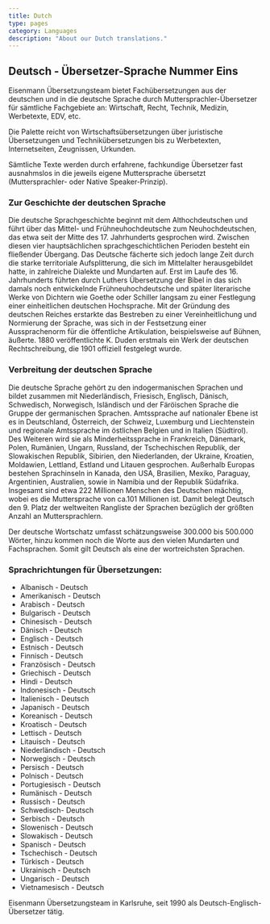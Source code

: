 ```yaml
---
title: Dutch
type: pages
category: Languages
description: "About our Dutch translations."
---
```


## Deutsch - Übersetzer-Sprache Nummer Eins
Eisenmann Übersetzungsteam bietet Fachübersetzungen aus der deutschen und in die deutsche Sprache durch Muttersprachler-Übersetzer für sämtliche Fachgebiete an: Wirtschaft, Recht, Technik, Medizin, Werbetexte, EDV, etc.

Die Palette reicht von Wirtschaftsübersetzungen über juristische Übersetzungen und Technikübersetzungen bis zu Werbetexten, Internetseiten, Zeugnissen, Urkunden.

Sämtliche Texte werden durch erfahrene, fachkundige Übersetzer fast ausnahmslos in die jeweils eigene Muttersprache übersetzt (Muttersprachler- oder Native Speaker-Prinzip).

### Zur Geschichte der deutschen Sprache
Die deutsche Sprachgeschichte beginnt mit dem Althochdeutschen und führt über das Mittel- und Frühneuhochdeutsche zum Neuhochdeutschen, das etwa seit der Mitte des 17. Jahrhunderts gesprochen wird. Zwischen diesen vier hauptsächlichen sprachgeschichtlichen Perioden besteht ein fließender Übergang. Das Deutsche fächerte sich jedoch lange Zeit durch die starke territoriale Aufsplitterung, die sich im Mittelalter herausgebildet hatte, in zahlreiche Dialekte und Mundarten auf. Erst im Laufe des 16. Jahrhunderts führten durch Luthers Übersetzung der Bibel in das sich damals noch entwickelnde Frühneuhochdeutsche und später literarische Werke von Dichtern wie Goethe oder Schiller langsam zu einer Festlegung einer einheitlichen deutschen Hochsprache. Mit der Gründung des deutschen Reiches erstarkte das Bestreben zu einer Vereinheitlichung und Normierung der Sprache, was sich in der Festsetzung einer Aussprachenorm für die öffentliche Artikulation, beispielsweise auf Bühnen, äußerte. 1880 veröffentlichte K. Duden erstmals ein Werk der deutschen Rechtschreibung, die 1901 offiziell festgelegt wurde.

### Verbreitung der deutschen Sprache
Die deutsche Sprache gehört zu den indogermanischen Sprachen und bildet zusammen mit Niederländisch, Friesisch, Englisch, Dänisch, Schwedisch, Norwegisch, Isländisch und der Färöischen Sprache die Gruppe der germanischen Sprachen. Amtssprache auf nationaler Ebene ist es in Deutschland, Österreich, der Schweiz, Luxemburg und Liechtenstein und regionale Amtssprache im östlichen Belgien und in Italien (Südtirol). Des Weiteren wird sie als Minderheitssprache in Frankreich, Dänemark, Polen, Rumänien, Ungarn, Russland, der Tschechischen Republik, der Slowakischen Republik, Sibirien, den Niederlanden, der Ukraine, Kroatien, Moldawien, Lettland, Estland und Litauen gesprochen. Außerhalb Europas bestehen Sprachinseln in Kanada, den USA, Brasilien, Mexiko, Paraguay, Argentinien, Australien, sowie in Namibia und der Republik Südafrika. Insgesamt sind etwa 222 Millionen Menschen des Deutschen mächtig, wobei es die Muttersprache von ca.101 Millionen ist. Damit belegt Deutsch den 9. Platz der weltweiten Rangliste der Sprachen bezüglich der größten Anzahl an Muttersprachlern.

Der deutsche Wortschatz umfasst schätzungsweise 300.000 bis 500.000 Wörter, hinzu kommen noch die Worte aus den vielen Mundarten und Fachsprachen. Somit gilt Deutsch als eine der wortreichsten Sprachen.

### Sprachrichtungen für Übersetzungen:
- Albanisch - Deutsch
- Amerikanisch - Deutsch
- Arabisch - Deutsch
- Bulgarisch - Deutsch
- Chinesisch - Deutsch
- Dänisch - Deutsch
- Englisch - Deutsch
- Estnisch - Deutsch
- Finnisch - Deutsch
- Französisch - Deutsch
- Griechisch - Deutsch
- Hindi - Deutsch
- Indonesisch - Deutsch
- Italienisch - Deutsch
- Japanisch - Deutsch
- Koreanisch - Deutsch
- Kroatisch - Deutsch
- Lettisch - Deutsch
- Litauisch - Deutsch
- Niederländisch - Deutsch
- Norwegisch - Deutsch
- Persisch - Deutsch
- Polnisch - Deutsch
- Portugiesisch - Deutsch
- Rumänisch - Deutsch
- Russisch - Deutsch
- Schwedisch- Deutsch
- Serbisch - Deutsch
- Slowenisch - Deutsch
- Slowakisch - Deutsch
- Spanisch - Deutsch
- Tschechisch - Deutsch
- Türkisch - Deutsch
- Ukrainisch - Deutsch
- Ungarisch - Deutsch
- Vietnamesisch - Deutsch


Eisenmann Übersetzungsteam in Karlsruhe, seit 1990 als Deutsch-Englisch-Übersetzer tätig.